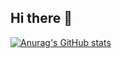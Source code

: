 ## Hi there 👋


[![Anurag's GitHub stats](https://github-readme-stats.vercel.app/api?username=surafelyigezu)](https://github.com/anuraghazra/github-readme-stats)

